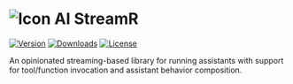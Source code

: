 ![Icon](https://raw.github.com/devlooped/assistant/main/assets/img/32.png) AI StreamR
================

[![Version](https://img.shields.io/nuget/vpre/Devlooped.AI.StreamR.svg?color=royalblue)](https://www.nuget.org/packages/Devlooped.AI.StreamR)
[![Downloads](https://img.shields.io/nuget/dt/Devlooped.AI.StreamR.svg?color=green)](https://www.nuget.org/packages/Devlooped.AI.StreamR)
[![License](https://img.shields.io/github/license/devlooped/assistant.svg?color=blue)](https://github.com/devlooped/assistant/blob/main/license.txt)

<!-- #content -->
An opinionated streaming-based library for running assistants with support for 
tool/function invocation and assistant behavior composition.

<!-- include https://github.com/devlooped/sponsors/raw/main/footer.md -->
